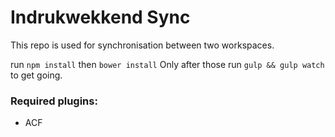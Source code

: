 # Indrukwekkend Sync

This repo is used for synchronisation between two workspaces.

run `npm install`
then `bower install`
Only after those run `gulp && gulp watch` to get going.


### Required plugins:
* ACF